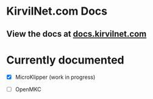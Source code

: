 # KirvilNet.com Docs   
## View the docs at [docs.kirvilnet.com](docs.kirvilnet.com)

# Currently documented 

- [x] MicroKlipper (work in progress)
- [ ] OpenMKC

